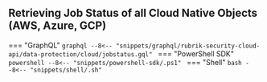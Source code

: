## Retrieving Job Status of all Cloud Native Objects (AWS, Azure, GCP)

=== "GraphQL"
    ```graphql
    --8<-- "snippets/graphql/rubrik-security-cloud-api/data-protection/cloud/jobstatus.gql"
    ```
=== "PowerShell SDK"
    ```powershell
    --8<-- "snippets/powershell-sdk/.ps1"
    ```
=== "Shell"
    ```bash
    --8<-- "snippets/shell/.sh"
    ```